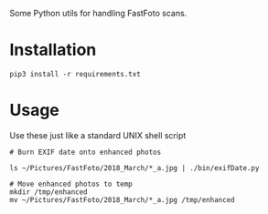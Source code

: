 Some Python utils for handling FastFoto scans.

# Installation

```shell
pip3 install -r requirements.txt
```

# Usage

Use these just like a standard UNIX shell script

```shell
# Burn EXIF date onto enhanced photos

ls ~/Pictures/FastFoto/2018_March/*_a.jpg | ./bin/exifDate.py

# Move enhanced photos to temp
mkdir /tmp/enhanced
mv ~/Pictures/FastFoto/2018_March/*_a.jpg /tmp/enhanced
```